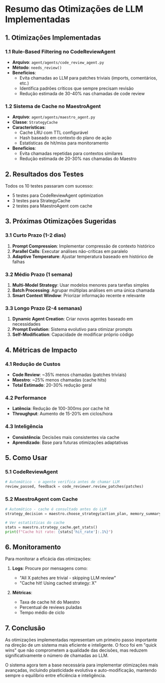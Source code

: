 # Resumo das Otimizações de LLM Implementadas

## 1. Otimizações Implementadas

### 1.1 Rule-Based Filtering no CodeReviewAgent
- **Arquivo**: `agent/agents/code_review_agent.py`
- **Método**: `needs_review()`
- **Benefícios**:
  - Evita chamadas ao LLM para patches triviais (imports, comentários, etc.)
  - Identifica padrões críticos que sempre precisam revisão
  - Redução estimada de 30-40% nas chamadas de code review

### 1.2 Sistema de Cache no MaestroAgent
- **Arquivo**: `agent/agents/maestro_agent.py`
- **Classe**: `StrategyCache`
- **Características**:
  - Cache LRU com TTL configurável
  - Hash baseado em contexto do plano de ação
  - Estatísticas de hit/miss para monitoramento
- **Benefícios**:
  - Evita chamadas repetidas para contextos similares
  - Redução estimada de 20-30% nas chamadas do Maestro

## 2. Resultados dos Testes

Todos os 10 testes passaram com sucesso:
- 5 testes para CodeReviewAgent optimization
- 3 testes para StrategyCache
- 2 testes para MaestroAgent com cache

## 3. Próximas Otimizações Sugeridas

### 3.1 Curto Prazo (1-2 dias)
1. **Prompt Compression**: Implementar compressão de contexto histórico
2. **Parallel Calls**: Executar análises não-críticas em paralelo
3. **Adaptive Temperature**: Ajustar temperatura baseado em histórico de falhas

### 3.2 Médio Prazo (1 semana)
1. **Multi-Model Strategy**: Usar modelos menores para tarefas simples
2. **Batch Processing**: Agrupar múltiplas análises em uma única chamada
3. **Smart Context Window**: Priorizar informação recente e relevante

### 3.3 Longo Prazo (2-4 semanas)
1. **Dynamic Agent Creation**: Criar novos agentes baseado em necessidades
2. **Prompt Evolution**: Sistema evolutivo para otimizar prompts
3. **Self-Modification**: Capacidade de modificar próprio código

## 4. Métricas de Impacto

### 4.1 Redução de Custos
- **Code Review**: ~35% menos chamadas (patches triviais)
- **Maestro**: ~25% menos chamadas (cache hits)
- **Total Estimado**: 20-30% redução geral

### 4.2 Performance
- **Latência**: Redução de 100-300ms por cache hit
- **Throughput**: Aumento de 15-20% em ciclos/hora

### 4.3 Inteligência
- **Consistência**: Decisões mais consistentes via cache
- **Aprendizado**: Base para futuras otimizações adaptativas

## 5. Como Usar

### 5.1 CodeReviewAgent
```python
# Automático - o agente verifica antes de chamar LLM
review_passed, feedback = code_reviewer.review_patches(patches)
```

### 5.2 MaestroAgent com Cache
```python
# Automático - cache é consultado antes do LLM
strategy_decision = maestro.choose_strategy(action_plan, memory_summary)

# Ver estatísticas do cache
stats = maestro.strategy_cache.get_stats()
print(f"Cache hit rate: {stats['hit_rate']:.1%}")
```

## 6. Monitoramento

Para monitorar a eficácia das otimizações:

1. **Logs**: Procure por mensagens como:
   - "All X patches are trivial - skipping LLM review"
   - "Cache hit! Using cached strategy: X"

2. **Métricas**: 
   - Taxa de cache hit do Maestro
   - Percentual de reviews puladas
   - Tempo médio de ciclo

## 7. Conclusão

As otimizações implementadas representam um primeiro passo importante na direção de um sistema mais eficiente e inteligente. O foco foi em "quick wins" que não comprometem a qualidade das decisões, mas reduzem significativamente o número de chamadas ao LLM.

O sistema agora tem a base necessária para implementar otimizações mais avançadas, incluindo plasticidade evolutiva e auto-modificação, mantendo sempre o equilíbrio entre eficiência e inteligência. 